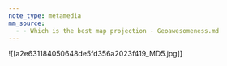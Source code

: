 ```yaml
---
note_type: metamedia
mm_source:
  - - Which is the best map projection - Geoawesomeness.md
---
```


![[a2e631184050648de5fd356a2023f419_MD5.jpg]]


